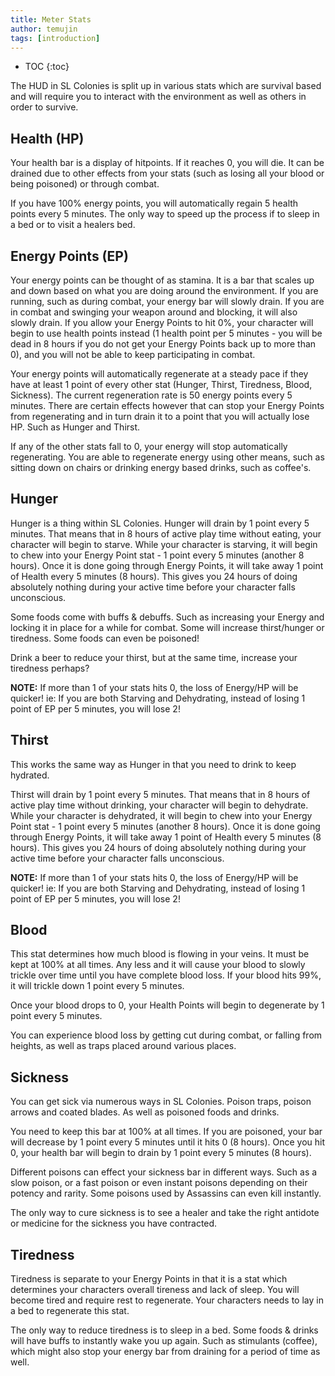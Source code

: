 ```yaml
---
title: Meter Stats
author: temujin
tags: [introduction]
---
```

* TOC
{:toc}

The HUD in SL Colonies is split up in various stats which are survival based and will require you to interact with the environment as well as others in order to survive.

## Health (HP)
Your health bar is a display of hitpoints. If it reaches 0, you will die. It can be drained due to other effects from your stats (such as losing all your blood or being poisoned) or through combat. 

If you have 100% energy points, you will automatically regain 5 health points every 5 minutes. The only way to speed up the process if to sleep in a bed or to visit a healers bed.

## Energy Points (EP)
Your energy points can be thought of as stamina. It is a bar that scales up and down based on what you are doing around the environment. If you are running, such as during combat, your energy bar will slowly drain. If you are in combat and swinging your weapon around and blocking, it will also slowly drain. If you allow your Energy Points to hit 0%, your character will begin to use health points instead (1 health point per 5 minutes - you will be dead in 8 hours if you do not get your Energy Points back up to more than 0), and you will not be able to keep participating in combat.

Your energy points will automatically regenerate at a steady pace if they have at least 1 point of every other stat (Hunger, Thirst, Tiredness, Blood, Sickness). The current regeneration rate is 50 energy points every 5 minutes. There are certain effects however that can stop your Energy Points from regenerating and in turn drain it to a point that you will actually lose HP. Such as Hunger and Thirst. 

If any of the other stats fall to 0, your energy will stop automatically regenerating. You are able to regenerate energy using other means, such as sitting down on chairs or drinking energy based drinks, such as coffee's. 

## Hunger
Hunger is a thing within SL Colonies. Hunger will drain by 1 point every 5 minutes. That means that in 8 hours of active play time without eating, your character will begin to starve. While your character is starving, it will begin to chew into your Energy Point stat - 1 point every 5 minutes (another 8 hours). Once it is done going through Energy Points, it will take away 1 point of Health every 5 minutes (8 hours). This gives you 24 hours of doing absolutely nothing during your active time before your character falls unconscious.

Some foods come with buffs & debuffs. Such as increasing your Energy and locking it in place for a while for combat. Some will increase thirst/hunger or tiredness. Some foods can even be poisoned!

Drink a beer to reduce your thirst, but at the same time, increase your tiredness perhaps?

**NOTE:** If more than 1 of your stats hits 0, the loss of Energy/HP will be quicker! ie: If you are both Starving and Dehydrating, instead of losing 1 point of EP per 5 minutes, you will lose 2!

## Thirst
This works the same way as Hunger in that you need to drink to keep hydrated. 

Thirst will drain by 1 point every 5 minutes. That means that in 8 hours of active play time without drinking, your character will begin to dehydrate. While your character is dehydrated, it will begin to chew into your Energy Point stat - 1 point every 5 minutes (another 8 hours). Once it is done going through Energy Points, it will take away 1 point of Health every 5 minutes (8 hours). This gives you 24 hours of doing absolutely nothing during your active time before your character falls unconscious.

**NOTE:** If more than 1 of your stats hits 0, the loss of Energy/HP will be quicker! ie: If you are both Starving and Dehydrating, instead of losing 1 point of EP per 5 minutes, you will lose 2!

## Blood
This stat determines how much blood is flowing in your veins. It must be kept at 100% at all times. Any less and it will cause your blood to slowly trickle over time until you have complete blood loss. If your blood hits 99%, it will trickle down 1 point every 5 minutes. 

Once your blood drops to 0, your Health Points will begin to degenerate by 1 point every 5 minutes.

You can experience blood loss by getting cut during combat, or falling from heights, as well as traps placed around various places.

## Sickness
You can get sick via numerous ways in SL Colonies. Poison traps, poison arrows and coated blades. As well as poisoned foods and drinks.

You need to keep this bar at 100% at all times. If you are poisoned, your bar will decrease by 1 point every 5 minutes until it hits 0 (8 hours). Once you hit 0, your health bar will begin to drain by 1 point every 5 minutes (8 hours).

Different poisons can effect your sickness bar in different ways. Such as a slow poison, or a fast poison or even instant poisons depending on their potency and rarity. Some poisons used by Assassins can even kill instantly.

The only way to cure sickness is to see a healer and take the right antidote or medicine for the sickness you have contracted. 

## Tiredness
Tiredness is separate to your Energy Points in that it is a stat which determines your characters overall tireness and lack of sleep. You will become tired and require rest to regenerate. Your characters needs to lay in a bed to regenerate this stat.

The only way to reduce tiredness is to sleep in a bed. Some foods & drinks will have buffs to instantly wake you up again. Such as stimulants (coffee), which might also stop your energy bar from draining for a period of time as well.